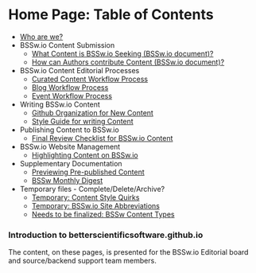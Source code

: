 Home Page: Table of Contents
============================

<!--ts-->
   * [Who are we?](Documentation/WhoAreWe.md)
   * BSSw.io Content Submission
     - [What Content is BSSw.io Seeking (BSSw.io document)?](WhatToContribute.md)
     - [How can Authors contribute Content (BSSw.io document)?](HowToContribute.md)  
   * BSSw.io Content Editorial Processes
     - [Curated Content Workflow Process](Site/CuratedContentEditorialWorkflow.md)
     - [Blog Workflow Process]()
     - [Event Workflow Process]()
   * Writing BSSw.io Content
     - [Github Organization for New Content](Documentation/OrgNewContent/OrganizeNewContent.md)
     - [Style Guide for writing Content](Documentation/ContentStyleGuide/ContentStyleGuide.md)
   * Publishing Content to BSSw.io
     - [Final Review Checklist for BSSw.io Content](Documentation/PublContent/ContentReviewchecklist.md)
   * BSSw.io Website Management
     - [Highlighting Content on BSSw.io]()
   * Supplementary Documentation
     - [Previewing Pre-published Content]()
     - [BSSw Monthly Digest]()
   * Temporary files - Complete/Delete/Archive?
     - [Temporary: Content Style Quirks](Documentation/TmpFiles/StyleQuirks.md)
     - [Temporary: BSSw.io Site Abbreviations](Documentation/TmpFiles/Abbreviations.md)	
     - [Needs to be finalized: BSSw Content Types](Site/ContentTypes.md)

<!--te-->

### Introduction to betterscientificsoftware.github.io

The content, on these pages, is presented for the BSSw.io Editorial
board and source/backend support team members.

<!---
Publish: no
---!>
